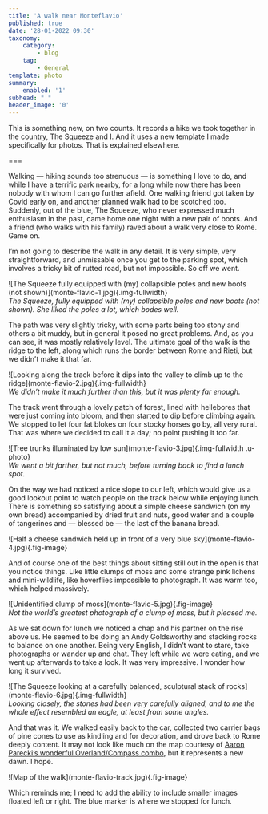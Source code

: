 ```yaml
---
title: 'A walk near Monteflavio'
published: true
date: '28-01-2022 09:30'
taxonomy:
    category:
        - blog
    tag:
        - General
template: photo
summary:
    enabled: '1'
subhead: " "
header_image: '0'
---
```


This is something new, on two counts. It records a hike we took together in the country, The Squeeze and I. And it uses a new template I made specifically for photos. That is explained elsewhere.</p>

===

<p>Walking — hiking sounds too strenuous — is something I love to do, and while I have a terrific park nearby, for a long while now there has been nobody with whom I can go further afield. One walking friend got taken by Covid early on, and another planned walk had to be scotched too. Suddenly, out of the blue, The Squeeze, who never expressed much enthusiasm in the past, came home one night with a new pair of boots. And a friend (who walks with his family) raved about a walk very close to Rome. Game on.</p>
<p>I’m not going to describe the walk in any detail. It is very simple, very straightforward, and unmissable once you get to the parking spot, which involves a tricky bit of rutted road, but not impossible. So off we went.</p>
![The Squeeze fully equipped with (my) collapsible poles and new boots (not shown)](monte-flavio-1.jpg){.img-fullwidth}
<figcaption style="font-style: italic;">The Squeeze, fully equipped with (my) collapsible poles and new boots (not shown). She liked the poles a lot, which bodes well.</figcaption>
<p>The path was very slightly tricky, with some parts being too stony and others a bit muddy, but in general it posed no great problems. And, as you can see, it was mostly relatively level. The ultimate goal of the walk is the ridge to the left, along which runs the border between Rome and Rieti, but we didn’t make it that far.</p>
![Looking along the track before it dips into the valley to climb up to the ridge](monte-flavio-2.jpg){.img-fullwidth}
<figcaption style="font-style: italic;">We didn’t make it much further than this, but it was plenty far enough.</figcaption>
<p>The track went through a lovely patch of forest, lined with hellebores that were just coming into bloom, and then started to dip before climbing again. We stopped to let four fat blokes on four stocky horses go by, all very rural. That was where we decided to call it a day; no point pushing it too far.</p>
![Tree trunks illuminated by low sun](monte-flavio-3.jpg){.img-fullwidth .u-photo}
<figcaption style="font-style: italic;">We went a bit farther, but not much, before turning back to find a lunch spot.</figcaption>
<p>On the way we had noticed a nice slope to our left, which would give us a good lookout point to watch people on the track below while enjoying lunch. There is something so satisfying about a simple cheese sandwich (on my own bread) accompanied by dried fruit and nuts, good water and a couple of tangerines and — blessed be — the last of the banana bread.</p>
![Half a cheese sandwich held up in front of a very blue sky](monte-flavio-4.jpg){.fig-image}
<p>And of course one of the best things about sitting still out in the open is that you notice things. Like little clumps of moss and some strange pink lichens and mini-wildlife, like hoverflies impossible to photograph. It was warm too, which helped massively.</p>
![Unidentified clump of moss](monte-flavio-5.jpg){.fig-image}
<figcaption style="font-style: italic;">Not the world’s greatest photograph of a clump of moss, but it pleased me.</figcaption>
<p>As we sat down for lunch we noticed a chap and his partner on the rise above us. He seemed to be doing an Andy Goldsworthy and stacking rocks to balance on one another. Being very English, I didn’t want to stare, take photographs or wander up and chat. They left while we were eating, and we went up afterwards to take a look. It was very impressive. I wonder how long it survived.</p>
![The Squeeze looking at a carefully balanced, sculptural stack of rocks](monte-flavio-6.jpg){.img-fullwidth}
<figcaption style="font-style: italic;">Looking closely, the stones had been very carefully aligned, and to me the whole effect resembled an eagle, at least from some angles.</figcaption>
<p>And that was it. We walked easily back to the car, collected two carrier bags of pine cones to use as kindling and for decoration, and drove back to Rome deeply content. It may not look like much on the map courtesy of <a href=“https://github.com/aaronpk/Overland-iOS”>Aaron Parecki’s wonderful Overland/Compass combo</a>, but it represents a new dawn. I hope.</p>
![Map of the walk](monte-flavio-track.jpg){.fig-image}
<p>
Which reminds me; I need to add the ability to include smaller images floated left or right. The blue marker is where we stopped for lunch.</p>
